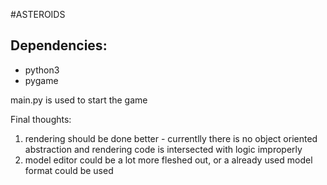 #ASTEROIDS

Dependencies:
-----------
- python3
- pygame


main.py is used to start the game

Final thoughts:
1. rendering should be done better - currentlly there is no object oriented abstraction and rendering code is intersected with logic improperly
2. model editor could be a lot more fleshed out, or a already used model format could be used
